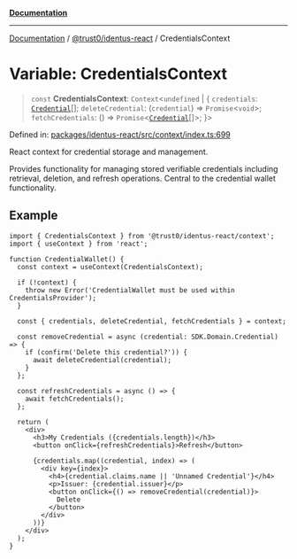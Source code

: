 [**Documentation**](../../../README.md)

***

[Documentation](../../../README.md) / [@trust0/identus-react](../README.md) / CredentialsContext

# Variable: CredentialsContext

> `const` **CredentialsContext**: `Context`\<`undefined` \| \{ `credentials`: [`Credential`](https://github.com/hyperledger-identus/sdk-ts/blob/main/docs/sdk/modules.md)[]; `deleteCredential`: (`credential`) => `Promise`\<`void`\>; `fetchCredentials`: () => `Promise`\<[`Credential`](https://github.com/hyperledger-identus/sdk-ts/blob/main/docs/sdk/modules.md)[]\>; \}\>

Defined in: [packages/identus-react/src/context/index.ts:699](https://github.com/trust0-project/identus/blob/5b15cedcb56e3e6803d95d660b7ce5fb88258440/packages/identus-react/src/context/index.ts#L699)

React context for credential storage and management.

Provides functionality for managing stored verifiable credentials including
retrieval, deletion, and refresh operations. Central to the credential wallet
functionality.

## Example

```tsx
import { CredentialsContext } from '@trust0/identus-react/context';
import { useContext } from 'react';

function CredentialWallet() {
  const context = useContext(CredentialsContext);
  
  if (!context) {
    throw new Error('CredentialWallet must be used within CredentialsProvider');
  }
  
  const { credentials, deleteCredential, fetchCredentials } = context;
  
  const removeCredential = async (credential: SDK.Domain.Credential) => {
    if (confirm('Delete this credential?')) {
      await deleteCredential(credential);
    }
  };
  
  const refreshCredentials = async () => {
    await fetchCredentials();
  };
  
  return (
    <div>
      <h3>My Credentials ({credentials.length})</h3>
      <button onClick={refreshCredentials}>Refresh</button>
      
      {credentials.map((credential, index) => (
        <div key={index}>
          <h4>{credential.claims.name || 'Unnamed Credential'}</h4>
          <p>Issuer: {credential.issuer}</p>
          <button onClick={() => removeCredential(credential)}>
            Delete
          </button>
        </div>
      ))}
    </div>
  );
}
```
